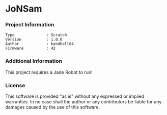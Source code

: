 JoNSam
================



### Project Information
```
Type              : Scratch
Version           : 1.0.0
Author            : handball64
Firmware          : 42
```

### Additional Information
This project requires a Jade Robot to run!

### License
This software is provided "as is" without any expressed or implied warranties.  In no case shall the author or any contributors be liable for any damages caused by the use of this software.

